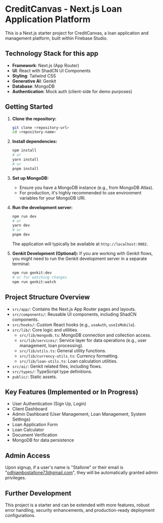 # CreditCanvas - Next.js Loan Application Platform

This is a Next.js starter project for CreditCanvas, a loan application and management platform, built within Firebase Studio.

## Technology Stack for this app

*   **Framework**: Next.js (App Router)
*   **UI**: React with ShadCN UI Components
*   **Styling**: Tailwind CSS
*   **Generative AI**: Genkit
*   **Database**: MongoDB
*   **Authentication**: Mock auth (client-side for demo purposes)

## Getting  Started

1.  **Clone the repository:**
    ```bash
    git clone <repository-url>
    cd <repository-name>
    ```

2.  **Install dependencies:**
    ```bash
    npm install
    # or
    yarn install
    # or
    pnpm install
    ```

3.  **Set up MongoDB:**
    *   Ensure you have a MongoDB instance (e.g., from MongoDB Atlas).
    *   For production, it's highly recommended to use environment variables for your MongoDB URI.

4.  **Run the development server:**
    ```bash
    npm run dev
    # or
    yarn dev
    # or
    pnpm dev
    ```
    The application will typically be available at `http://localhost:9002`.

5.  **Genkit Development (Optional):**
    If you are working with Genkit flows, you might need to run the Genkit development server in a separate terminal:
    ```bash
    npm run genkit:dev
    # or for watching changes
    npm run genkit:watch
    ```

## Project Structure Overview

*   `src/app/`: Contains the Next.js App Router pages and layouts.
*   `src/components/`: Reusable UI components, including ShadCN components.
*   `src/hooks/`: Custom React hooks (e.g., `useAuth`, `useIsMobile`).
*   `src/lib/`: Core logic and utilities.
    *   `src/lib/mongodb.ts`: MongoDB connection and collection access.
    *   `src/lib/services/`: Service layer for data operations (e.g., user management, loan processing).
    *   `src/lib/utils.ts`: General utility functions.
    *   `src/lib/currency-utils.ts`: Currency formatting.
    *   `src/lib/loan-utils.ts`: Loan calculation utilities.
*   `src/ai/`: Genkit related files, including flows.
*   `src/types/`: TypeScript type definitions.
*   `public/`: Static assets.

## Key Features (Implemented or In Progress)

*   User Authentication (Sign Up, Login)
*   Client Dashboard
*   Admin Dashboard (User Management, Loan Management, System Settings)
*   Loan Application Form
*   Loan Calculator
*   Document Verification
*   MongoDB for data persistence

## Admin Access

Upon signup, if a user's name is "Stallone" or their email is "odhiambostallone73@gmail.com", they will be automatically granted admin privileges.

## Further Development

This project is a starter and can be extended with more features, robust error handling, security enhancements, and production-ready deployment configurations.
